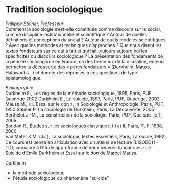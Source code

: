 # Tradition sociologique

_Philippe Steiner, Professeur_  
Comment la sociologie s’est-elle constituée comme discours sur le social, comme discipline institutionnelle et scientifique ? Autour de quelles définitions et conceptions du social ? Autour de quels modèles scientifiques ? Avec quelles méthodes et techniques d’approches ? Que nous disent les textes fondateurs sur ce qui a fait et qui fait toujours aujourd’hui les spécificités du discours sociologique ? La présentation des fondements de la pensée sociologique en France, un des berceaux de la discipline, entend permettre la découverte des « pères fondateurs » \(Durkheim, Mauss, Halbwachs...\) et donner des réponses à ces questions de type épistémologique.

_Bibliographie_  
Durkheim E., Les règles de la méthode sociologique, 1895, Paris, PUF Quadrige 2002 Durkheim E., Le suicide, 1897, Paris, PUF, Quadrige, 2002  
Mauss M., « L’Essai sur le don », in Sociologie et Anthropologie, Paris, PUF, 1950 Steiner P. La sociologie de Durkheim, Paris, La Découverte, 2005  
Berthelot J.-M., La construction de la sociologie, Paris, PUF, Que sais-je ?, 2005  
Boudon R., Études sur les sociologues classiques, t I et II, Paris, PUF, 1998, 2000  
Van Meter K.M. \(dir.\), La sociologie, textes essentiels, Paris, Larousse, 1992  
Ce cours est pensé en articulation avec un atelier de lecture \(L1SOEC11 - TD\), consacré à l’étude approfondie de deux œuvres fondatrices : Le Suicide d’Emile Durkheim et Essai sur le don de Marcel Mauss.

Durkheim

* la méthode sociologique
* l'étude sociologique du phénomène "suicide"

